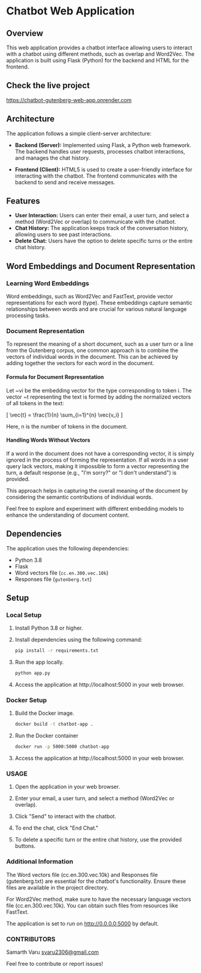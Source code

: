 # Chatbot Web Application

## Overview

This web application provides a chatbot interface allowing users to interact with a chatbot using different methods, such as overlap and Word2Vec. The application is built using Flask (Python) for the backend and HTML for the frontend.

## Check the live project

https://chatbot-gutenberg-web-app.onrender.com

## Architecture

The application follows a simple client-server architecture:

- **Backend (Server):** Implemented using Flask, a Python web framework. The backend handles user requests, processes chatbot interactions, and manages the chat history.

- **Frontend (Client):** HTML5 is used to create a user-friendly interface for interacting with the chatbot. The frontend communicates with the backend to send and receive messages.

## Features

- **User Interaction:** Users can enter their email, a user turn, and select a method (Word2Vec or overlap) to communicate with the chatbot.
- **Chat History:** The application keeps track of the conversation history, allowing users to see past interactions.
- **Delete Chat:** Users have the option to delete specific turns or the entire chat history.

## Word Embeddings and Document Representation

### Learning Word Embeddings

Word embeddings, such as Word2Vec and FastText, provide vector representations for each word (type). These embeddings capture semantic relationships between words and are crucial for various natural language processing tasks.

### Document Representation

To represent the meaning of a short document, such as a user turn or a line from the Gutenberg corpus, one common approach is to combine the vectors of individual words in the document. This can be achieved by adding together the vectors for each word in the document.

#### Formula for Document Representation

Let ~vi be the embedding vector for the type corresponding to token i. The vector ~t representing the text is formed by adding the normalized vectors of all tokens in the text:

\[ \vec{t} = \frac{1}{n} \sum_{i=1}^{n} \vec{v_i} \]

Here, n is the number of tokens in the document.

#### Handling Words Without Vectors

If a word in the document does not have a corresponding vector, it is simply ignored in the process of forming the representation. If all words in a user query lack vectors, making it impossible to form a vector representing the turn, a default response (e.g., "I'm sorry?" or "I don't understand") is provided.

This approach helps in capturing the overall meaning of the document by considering the semantic contributions of individual words.

Feel free to explore and experiment with different embedding models to enhance the understanding of document content.


## Dependencies

The application uses the following dependencies:

- Python 3.8
- Flask
- Word vectors file (`cc.en.300.vec.10k`)
- Responses file (`gutenberg.txt`)

## Setup

### Local Setup

1. Install Python 3.8 or higher.

2. Install dependencies using the following command:

   ```bash
   pip install -r requirements.txt

3. Run the app locally.
    ```bash
    python app.py


4. Access the application at http://localhost:5000 in your web browser.


### Docker Setup 

1. Build the Docker image.

    ```bash
    docker build -t chatbot-app .

2. Run the Docker container

    ```bash
    docker run -p 5000:5000 chatbot-app

3. Access the application at http://localhost:5000 in your web browser.


### USAGE

1. Open the application in your web browser.

2. Enter your email, a user turn, and select a method (Word2Vec or overlap).

3. Click "Send" to interact with the chatbot.

4. To end the chat, click "End Chat."

5. To delete a specific turn or the entire chat history, use the provided buttons.



### Additional Information

The Word vectors file (cc.en.300.vec.10k) and Responses file (gutenberg.txt) are essential for the chatbot's functionality. Ensure these files are available in the project directory.

For Word2Vec method, make sure to have the necessary language vectors file (cc.en.300.vec.10k). You can obtain such files from resources like FastText.

The application is set to run on http://0.0.0.0:5000 by default.


### CONTRIBUTORS

Samarth Varu
svaru2306@gmail.com

Feel free to contribute or report issues!
